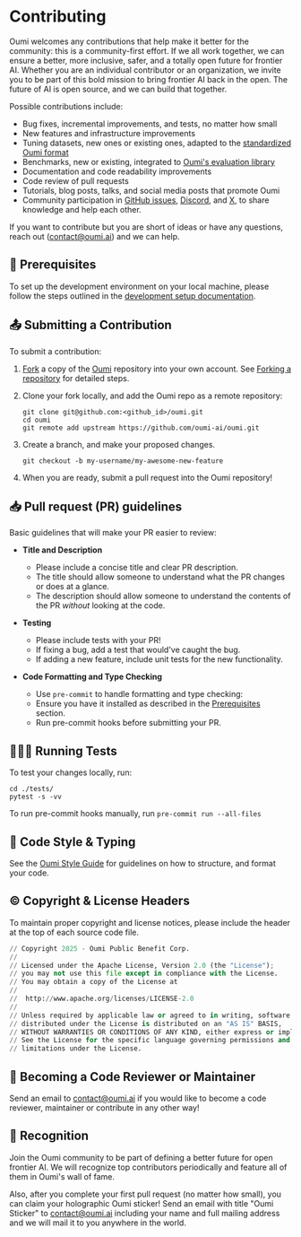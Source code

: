 # Contributing

Oumi welcomes any contributions that help make it better for the community: this is a community-first effort. If we all work together, we can ensure a better, more inclusive, safer, and a totally open future for frontier AI. Whether you are an individual contributor or an organization, we invite you to be part of this bold mission to bring frontier AI back in the open. The future of AI is open source, and we can build that together.

Possible contributions include:

* Bug fixes, incremental improvements, and tests, no matter how small
* New features and infrastructure improvements
* Tuning datasets, new ones or existing ones, adapted to the [standardized Oumi format](https://oumi.ai/docs/latest/resources/datasets/data_formats.html)
* Benchmarks, new or existing, integrated to [Oumi's evaluation library](https://oumi.ai/docs/latest/user_guides/evaluate/evaluate.html)
* Documentation and code readability improvements
* Code review of pull requests
* Tutorials, blog posts, talks, and social media posts that promote Oumi
* Community participation in [GitHub issues](https://github.com/oumi-ai/oumi/issues), [Discord](https://discord.gg/oumi), and [X](https://x.com/Oumi_PBC), to share knowledge and help each other.

If you want to contribute but you are short of ideas or have any questions, reach out (<contact@oumi.ai>) and we can help.

## 📢 Prerequisites

To set up the development environment on your local machine, please follow the steps outlined in the [development setup documentation](/development/dev_setup).

## 📤 Submitting a Contribution

To submit a contribution:

1. [Fork](https://docs.github.com/en/pull-requests/collaborating-with-pull-requests/working-with-forks/fork-a-repo)
a copy of the [Oumi](https://github.com/oumi-ai/oumi) repository into your own account.
See [Forking a repository](https://docs.github.com/en/pull-requests/collaborating-with-pull-requests/working-with-forks/fork-a-repo#forking-a-repository)
for detailed steps.
2. Clone your fork locally, and add the Oumi repo as a remote repository:

    ```shell
    git clone git@github.com:<github_id>/oumi.git
    cd oumi
    git remote add upstream https://github.com/oumi-ai/oumi.git
    ```

3. Create a branch, and make your proposed changes.

    ```shell
    git checkout -b my-username/my-awesome-new-feature
    ```

4. When you are ready, submit a pull request into the Oumi repository!

## 📥 Pull request (PR) guidelines

Basic guidelines that will make your PR easier to review:

* **Title and Description**
  * Please include a concise title and clear PR description.
  * The title should allow someone to understand what the PR changes or does at a glance.
  * The description should allow someone to understand the contents of the PR *without* looking at the code.

* **Testing**
  * Please include tests with your PR!
  * If fixing a bug, add a test that would've caught the bug.
  * If adding a new feature, include unit tests for the new functionality.

* **Code Formatting and Type Checking**
  * Use `pre-commit` to handle formatting and type checking:
  * Ensure you have it installed as described in the [Prerequisites](#prerequisites) section.
  * Run pre-commit hooks before submitting your PR.

## 🏃🏽‍♀️ Running Tests

To test your changes locally, run:

```shell
cd ./tests/
pytest -s -vv
```

To run pre-commit hooks manually, run `pre-commit run --all-files`

## 🎩 Code Style & Typing

See the [Oumi Style Guide](style_guide.md) for guidelines on how to structure, and format your code.

## ©️ Copyright & License Headers

To maintain proper copyright and license notices, please include the header at the top of each source code file.

```python
// Copyright 2025 - Oumi Public Benefit Corp.
//
// Licensed under the Apache License, Version 2.0 (the "License");
// you may not use this file except in compliance with the License.
// You may obtain a copy of the License at
//
//  http://www.apache.org/licenses/LICENSE-2.0
//
// Unless required by applicable law or agreed to in writing, software
// distributed under the License is distributed on an "AS IS" BASIS,
// WITHOUT WARRANTIES OR CONDITIONS OF ANY KIND, either express or implied.
// See the License for the specific language governing permissions and
// limitations under the License.
```

## 🔗 Becoming a Code Reviewer or Maintainer

Send an email to <contact@oumi.ai> if you would like to become a code reviewer, maintainer or contribute in any other way!

## 🏅 Recognition

Join the Oumi community to be part of defining a better future for open frontier AI. We will recognize top contributors periodically and feature all of them in Oumi's wall of fame.

Also, after you complete your first pull request (no matter how small), you can claim your holographic Oumi sticker! Send an email with title "Oumi Sticker" to <contact@oumi.ai> including your name and full mailing address and we will mail it to you anywhere in the world.

